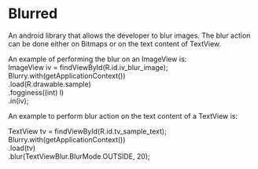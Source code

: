 # Blurred

An android library that allows the developer to blur images. The blur action can be done either on Bitmaps or on the text content of TextView.  

An example of performing the blur on an ImageView is:  
ImageView iv = findViewById(R.id.iv_blur_image);  
        Blurry.with(getApplicationContext())  
            .load(R.drawable.sample)  
            .fogginess((int) l)  
            .in(iv);  

An example to perform blur action on the text content of a TextView is:  

TextView tv = findViewById(R.id.tv_sample_text);
        Blurry.with(getApplicationContext())  
            .load(tv)  
            .blur(TextViewBlur.BlurMode.OUTSIDE, 20);  


